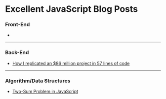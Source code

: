 # Excellent JavaScript Blog Posts

### Front-End
*

---

### Back-End
* [How I replicated an $86 million project in 57 lines of code](https://medium.freecodecamp.org/how-i-replicated-an-86-million-project-in-57-lines-of-code-277031330ee9)

---

### Algorithm/Data Structures
* [Two-Sum Problem in JavaScript](https://hackernoon.com/two-sum-problem-in-javascript-156cbbd05a80)
